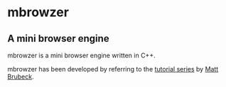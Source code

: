 # mbrowzer
## A mini browser engine

mbrowzer is a mini browser engine written in C++.

mbrowzer has been developed by referring to the [tutorial series](https://limpet.net/mbrubeck/2014/08/08/toy-layout-engine-1.html) by [Matt Brubeck](https://limpet.net/mbrubeck/).